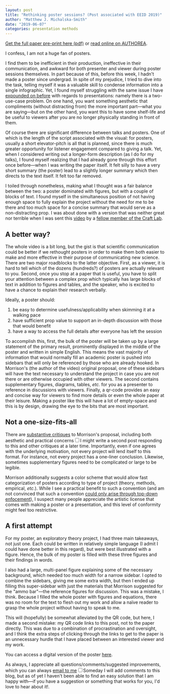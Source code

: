 ```yaml
---
layout: post
title: "Rethinking poster sessions? (Post associated with EEID 2019)"
author: "Matthew J. Michalska-Smith"
date: "2019-06-07"
categories: presentation methods
---
```

<a href="http://michalska-smith.com/pdfs/Multistrain_Metapopulation_Preprint.pdf" target="_blank" title="feedback is welcome!">Get the full paper pre-print here (pdf)</a> or
<a href="https://www.authorea.com/users/251349/articles/339827-multi-strain-disease-dynamics-on-a-metapopulation-network" target="_blank" title="feedback is welcome!">read online on <u>AU</u>THOREA</a>.

I confess, I am not a huge fan of posters.

I find them to be inefficient in their production, ineffective in their
communication, and awkward for both presenter and viewer during poster sessions
themselves. In part because of this, before this week, I hadn't made a poster
since undergrad. In spite of my prejudice, I tried to dive into the task,
telling myself it was a valuable skill to condense information into a single
infographic. Yet, I found myself struggling with the same issue I have
[expounded on before](http://michalska-smith.com/articles/16/ESA2016_and_HTML_presentations "August 2016 blog post")
with regards to presentations: namely there is a two-use-case problem. On one
hand, you want something aesthetic that compliments (without distracting from)
the more important part&mdash;what you are saying&mdash;but on the other hand,
you want this to have some shelf-life and be useful to viewers after you are no
longer physically standing in front of them.

<!--more-->

Of course there are significant difference between talks and posters. One of
which is the length of the script associated with the visual: for posters,
usually a short elevator-pitch is all that is planned, since there is much
greater opportunity for listener engagement compared to giving a talk. Yet, when
I considered writing out a longer-form description (as I do for my talks), I
found myself realizing that I had already gone through this effort once
before&mdash;when I was writing the paper itself. It felt silly to have a very
short summary (the poster) lead to a slightly longer summary which then directs
to the text itself. It felt too far removed.

I toiled through nonetheless, making what I thought was a fair balance between
the two: a poster dominated with figures, but with a couple of blocks of text. I
found myself in the simultaneous position of not having enough space to fully
explain the project without the need for me to be there and too much space for a
concise summary that would serve as a non-distracting prop. I was about done
with a version that was neither great nor terrible when I was sent this [video](https://www.youtube.com/watch?v=1RwJbhkCA58 "How to create a better research poster in less time (including templates)") by a [fellow member of the Craft Lab](https://twitter.com/nfountainjones?lang=en "Nick Fountain-Jones").

<!-- <iframe width="560" height="315" src="https://www.youtube.com/embed/1RwJbhkCA58" frameborder="0" allow="accelerometer; encrypted-media; gyroscope; picture-in-picture" allowfullscreen></iframe> -->

## A better way?

The whole video is a bit long, but the gist is that scientific communication
could be better if we rethought posters in order to make them both easier to
make and more effective in their purpose of communicating new science. There are
two major roadblocks to the latter objective. First, as a viewer, it is hard to
tell which of the dozens (hundreds?) of posters are actually relevant to you.
Second, once you stop at a paper that is useful, you have to split your
attention between a complex prop which typically has large blocks of text in
addition to figures and tables, and the speaker, who is excited to have a chance
to explain their research verbally.

Ideally, a poster should:

1. be easy to determine usefulness/applicability when skimming it at a walking pace
2. have sufficient prop value to support an in-depth discussion with those that would benefit
3. have a way to access the full details after everyone has left the session

To accomplish this, first, the bulk of the poster will be taken up by a large
statement of the primary result, prominently displayed in the middle of the
poster and written in simple English. This means the vast majority of
information that would normally fill an academic poster is pushed into sidebars
that will only be referenced by those who are already hooked. In Morrison's (the
author of the video) original proposal, one of these sidebars will have the text
necessary to understand the project in case you are not there or are otherwise
occupied with other viewers. The second contains supplementary figures,
diagrams, tables, *etc.* for you as a presenter to reference in discussions with
viewers. Finally, a qr-code provides an easy and concise way for viewers to find
more details or even the whole paper at their leisure. Making a poster like this
will have a lot of empty-space and this is by design, drawing the eye to the
bits that are most important.

## Not a one-size-fits-all

There are [substantive critiques](http://betterposters.blogspot.com/2019/04/critique-morrison-billboard-poster.html)
to Morrison's proposal, including both aesthetic and practical
concerns<sup><label for="One" class="margin-toggle
sidenote-number"></label></sup><input type="checkbox" id="One"
class="margin-toggle" /><span class="sidenote">I might write a second post
responding to this and other critiques at a later time</span>. Importantly, even
if one agrees with the underlying motivation, not every project will lend itself
to this format. For instance, not every project has a one-liner conclusion.
Likewise, sometimes supplementary figures need to be complicated or large to be
legible.

Morrison additionally suggests a color scheme that would allow fast
categorization of posters according to type of project (theory, methods,
empirical, *etc*.). While I see a practical benefit to such a convention (and am
not convinced that such a convention [could only arise through top-down enfocement](https://twitter.com/DoctorZen/status/1116351106567872512)),
I suspect many people appreciate the artistic license that comes with making a
poster or a presentation, and this level of conformity might feel too
restrictive.

## A first attempt

For my poster, an exploratory theory project, I had three main takeaways, not
just one. Each could be written in relatively simple language (I admit I could
have done better in this regard), but were best illustrated with a figure.
Hence, the bulk of my poster is filled with these three figures and their
findings in words.

I also had a large, multi-panel figure explaining some of the necessary
background, which needed too much width for a narrow sidebar. I opted to combine
the sidebars, giving me some extra width, but then I ended up filling this
super-sidebar with just the materials that Morrison suggested for the "ammo
bar"&mdash;the reference figures for discussion. This was a mistake, I think.
Because I filled the whole poster with figures and equations, there was no room
for the text to flesh out my work and allow a naïve reader to grasp the whole
project without having to speak to me.

This will (hopefully) be somewhat alleviated by the QR code, but here, I made a
second mistake: my QR code links to this post, not to the paper directly. This
was due to a combination of procrastination and oversight, and I think the extra
steps of clicking through the links to get to the paper is an unnecessary hurdle
that I have placed between an interested viewer and my work.

You can access a digital version of the poster <a href="http://michalska-smith.com/pdfs/EEID_2019_poster.pdf" target="_blank">here</a>.

As always, I appreciate all questions/comments/suggested improvements, which you can always [email to me](&#109;&#97;&#105;&#108;&#116;&#111;&colon;&#109;&#106;&#115;&#109;&#105;&#116;&#104;&#48;&#51;&#55;&commat;&#103;&#109;&#97;&#105;&#108;&period;&#99;&#111;&#109;)<sup><label for="Two" class="margin-toggle
sidenote-number"></label></sup><input type="checkbox" id="Two"
class="margin-toggle" /><span class="sidenote">Someday I will add comments to this blog, but as of yet I haven't been able to find an easy solution that I am happy with&mdash;if you have a suggestion or something that works for you, I'd love to hear about it!</span>.

<!--

link: [text](url "label [optional]"

footnote: <sup><label for="One" class="margin-toggle
sidenote-number"></label></sup><input type="checkbox" id="One"
class="margin-toggle" /><span class="sidenote">footnote text</span>

-->
